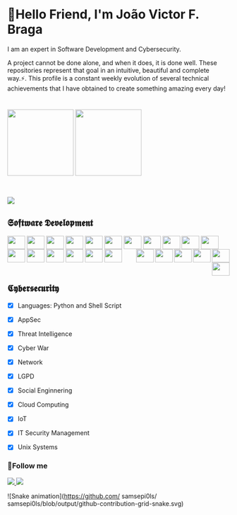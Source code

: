 # 🤘Hello Friend, I'm João Victor F. Braga

I am an expert in Software Development and Cybersecurity.

A project cannot be done alone, and when it does, it is done well. These repositories represent that goal in an intuitive, beautiful and complete way.⚡️. This profile is a constant weekly evolution of several technical achievements that I have obtained to create something amazing every day!

<h1></h1>

<div>
<a href="https://github.com/samsepi0ls"></a>

<img height="150" src="https://github-readme-stats.vercel.app/api?username=
samsepi0ls&show_icons=true&theme=radical">
<img height="150" src="https://github-readme-stats.vercel.app/api/top-langs/?username=
samsepi0ls&layout=compact&theme=radical">
<div>
<br/>

![](https://64.media.tumblr.com/9bdbeb956bf08d93025644e037172ee0/tumblr_np7jumRhbe1ux2wvpo1_500.gifv)

  <div>
  <h2>𝕾𝖔𝖋𝖙𝖜𝖆𝖗𝖊 𝕯𝖊𝖛𝖊𝖑𝖔𝖕𝖒𝖊𝖓𝖙</h2>
    <img align="center" height="30" width="40" src="https://cdn.jsdelivr.net/gh/devicons/devicon/icons/react/react-original.svg" />
    <img align="center" height="30" width="40" src="https://cdn.jsdelivr.net/gh/devicons/devicon/icons/nodejs/nodejs-original.svg" />
    <img align="center" height="30" width="40" src="https://cdn.jsdelivr.net/gh/devicons/devicon/icons/angularjs/angularjs-original.svg" />
    <img align="center" height="30" width="40" src="https://cdn.jsdelivr.net/gh/devicons/devicon/icons/vuejs/vuejs-original.svg" />
    <img align="center" height="30" width="40" src="https://cdn.jsdelivr.net/gh/devicons/devicon/icons/redux/redux-original.svg" />
    <img align="center" height="30" width="40" src="https://cdn.jsdelivr.net/gh/devicons/devicon/icons/typescript/typescript-original.svg" />
    <img align="center"height="30" width="40" src="https://cdn.jsdelivr.net/gh/devicons/devicon/icons/nextjs/nextjs-original.svg" />
    <img align="center" height="30" width="40" src="https://cdn.jsdelivr.net/gh/devicons/devicon/icons/mysql/mysql-original.svg" />
    <img align="center" height="30" width="40" src="https://cdn.jsdelivr.net/gh/devicons/devicon/icons/mongodb/mongodb-original.svg" />
    <img align="center" height="30" width="40" src="https://cdn.jsdelivr.net/gh/devicons/devicon/icons/redhat/redhat-original.svg" />
    <img align="center" height="30" width="40" src="https://cdn.jsdelivr.net/gh/devicons/devicon/icons/googlecloud/googlecloud-original.svg" />
    <img align="center" height="30" width="40"src="https://cdn.jsdelivr.net/gh/devicons/devicon/icons/sass/sass-original.svg" />
    <img align="center" height="30" width="40" src="https://cdn.jsdelivr.net/gh/devicons/devicon/icons/materialui/materialui-original.svg" />
    <img align="center" height="30" width="40" src="https://cdn.jsdelivr.net/gh/devicons/devicon/icons/bootstrap/bootstrap-original.svg" />
    <img align="center" height="30" width="40"src="https://cdn.jsdelivr.net/gh/devicons/devicon/icons/javascript/javascript-original.svg" />
    <img align="center" height="30" width="40" src="https://cdn.jsdelivr.net/gh/devicons/devicon/icons/docker/docker-original.svg" />
    <img align="center" height="30" width="40" src="https://cdn.jsdelivr.net/gh/devicons/devicon/icons/python/python-original.svg" />
    <img align="right" height="30" width="40" src="https://cdn.jsdelivr.net/npm/simple-icons@3.13.0/icons/apachekafka.svg" />
    <img align="right" height="30" width="40" src="https://cdn.jsdelivr.net/npm/simple-icons@3.13.0/icons/mocha.svg" />
    <img align="right" height="30" width="40" src="https://cdn.jsdelivr.net/npm/simple-icons@3.13.0/icons/amazonaws.svg" />
    <img align="right" height="30" width="40" src="https://cdn.jsdelivr.net/npm/simple-icons@3.13.0/icons/kubernetes.svg" />
    <img align="right" height="30" width="40" src="https://cdn.jsdelivr.net/npm/simple-icons@3.13.0/icons/graphql.svg" />
    <img align="right" height="30" width="40" src="https://cdn.jsdelivr.net/npm/simple-icons@3.13.0/icons/circleci.svg" />
  </div>

<br/>

<h2>𝕮𝖞𝖇𝖊𝖗𝖘𝖊𝖈𝖚𝖗𝖎𝖙𝖞</h2>

- [x] Languages: Python and Shell Script

- [x] AppSec

- [x] Threat Intelligence

- [x] Cyber War

- [x] Network

- [x] LGPD

- [x] Social Enginnering

- [x] Cloud Computing
  
- [x] IoT
  
- [x] IT Security Management
  
- [x] Unix Systems
  
  



<h3>🤘Follow me</h3>
<a target="_blank" href="https://linkedin.com/in/
samsepi0ls">
<img src="https://img.shields.io/badge/LinkedIn-0077B5?style=for-the-badge&logo=linkedin&logoColor=white">
</a>

<a target="_blank" href="https://open.spotify.com/user/ph45mwps5z222ohbqoipxho5w">
<img src="https://img.shields.io/badge/Spotify-1ED760?&style=for-the-badge&logo=spotify&logoColor=white">
</a>

![Snake animation](https://github.com/
samsepi0ls/
samsepi0ls/blob/output/github-contribution-grid-snake.svg)

